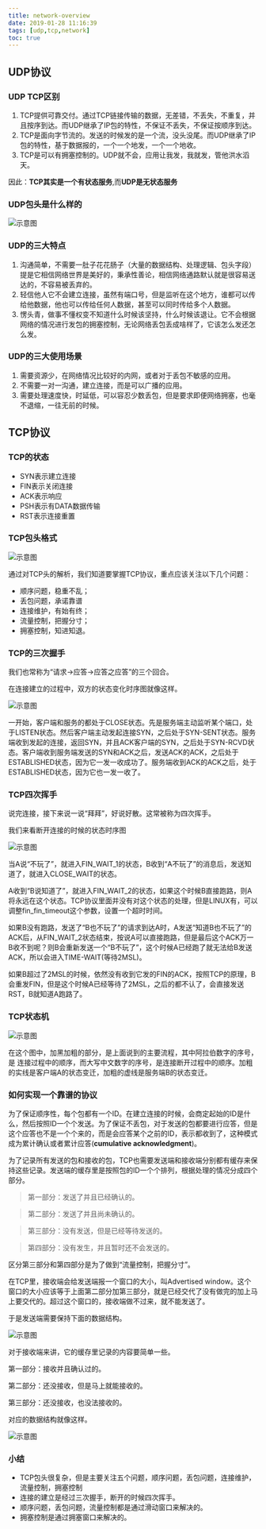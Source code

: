 ```yaml
---
title: network-overview
date: 2019-01-28 11:16:39
tags: [udp,tcp,network]
toc: true
---
```


## UDP协议

### UDP TCP区别

1. TCP提供可靠交付。通过TCP链接传输的数据，无差错，不丢失，不重复，并且按序到达。而UDP继承了IP包的特性，不保证不丢失，不保证按顺序到达。
2. TCP是面向字节流的。发送的时候发的是一个流，没头没尾。而UDP继承了IP包的特性，基于数据报的，一个一个地发，一个一个地收。
3. TCP是可以有拥塞控制的。UDP就不会，应用让我发，我就发，管他洪水滔天。

因此：**TCP其实是一个有状态服务**,而**UDP是无状态服务**

### UDP包头是什么样的

![示意图](/img/network-1.jpg)

### UDP的三大特点

1. 沟通简单，不需要一肚子花花肠子（大量的数据结构、处理逻辑、包头字段）提是它相信网络世界是美好的，秉承性善论，相信网络通路默认就是很容易送达的，不容易被丢弃的。
2. 轻信他人它不会建立连接，虽然有端口号，但是监听在这个地方，谁都可以传给他数据，他也可以传给任何人数据，甚至可以同时传给多个人数据。
3. 愣头青，做事不懂权变不知道什么时候该坚持，什么时候该退让。它不会根据网络的情况进行发包的拥塞控制，无论网络丢包丢成啥样了，它该怎么发还怎么发。

### UDP的三大使用场景

1. 需要资源少，在网络情况比较好的内网，或者对于丢包不敏感的应用。
2. 不需要一对一沟通，建立连接，而是可以广播的应用。
3. 需要处理速度快，时延低，可以容忍少数丢包，但是要求即便网络拥塞，也毫不退缩，一往无前的时候。

## TCP协议

### TCP的状态

* SYN表示建立连接
* FIN表示关闭连接
* ACK表示响应
* PSH表示有DATA数据传输
* RST表示连接重置 

### TCP包头格式

![示意图](/img/network-2.jpg)

通过对TCP头的解析，我们知道要掌握TCP协议，重点应该关注以下几个问题：

* 顺序问题，稳重不乱；
* 丢包问题，承诺靠谱
* 连接维护，有始有终；
* 流量控制，把握分寸；
* 拥塞控制，知进知退。

### TCP的三次握手

我们也常称为“请求->应答->应答之应答”的三个回合。

在连接建立的过程中，双方的状态变化时序图就像这样。

![示意图](/img/network-3.jpg)

一开始，客户端和服务的都处于CLOSE状态。先是服务端主动监听某个端口，处于LISTEN状态。然后客户端主动发起连接SYN，之后处于SYN-SENT状态。服务端收到发起的连接，返回SYN，并且ACK客户端的SYN，之后处于SYN-RCVD状态。客户端收到服务端发送的SYN和ACK之后，发送ACK的ACK，之后处于ESTABLISHED状态，因为它一发一收成功了。服务端收到ACK的ACK之后，处于ESTABLISHED状态，因为它也一发一收了。

### TCP四次挥手

说完连接，接下来说一说“拜拜”，好说好散。这常被称为四次挥手。

我们来看断开连接的时候的状态时序图

![示意图](/img/network-4.jpg)

当A说“不玩了”，就进入FIN_WAIT_1的状态，B收到“A不玩了”的消息后，发送知道了，就进入CLOSE_WAIT的状态。

A收到“B说知道了”，就进入FIN_WAIT_2的状态，如果这个时候B直接跑路，则A将永远在这个状态。TCP协议里面并没有对这个状态的处理，但是LINUX有，可以调整fin_fin_timeout这个参数，设置一个超时时间。

如果B没有跑路，发送了“B也不玩了”的请求到达A时，A发送“知道B也不玩了”的ACK后，从FIN_WAIT_2状态结束，按说A可以直接跑路，但是最后这个ACK万一B收不到呢？则B会重新发送一个“B不玩了”，这个时候A已经跑了就无法给B发送ACK，所以会进入TIME-WAIT(等待2MSL)。

如果B超过了2MSL的时候，依然没有收到它发的FIN的ACK，按照TCP的原理，B会重发FIN，但是这个时候A已经等待了2MSL，之后的都不认了，会直接发送RST，B就知道A跑路了。

### TCP状态机

![示意图](/img/network-5.jpg)

在这个图中，加黑加粗的部分，是上面说到的主要流程，其中阿拉伯数字的序号，是 连接过程中的顺序，而大写中文数字的序号，是连接断开过程中的顺序。加粗的实线是客户端A的状态变迁，加粗的虚线是服务端B的状态变迁。

### 如何实现一个靠谱的协议

为了保证顺序性，每个包都有一个ID。在建立连接的时候，会商定起始的ID是什么，然后按照ID一个个发送。为了保证不丢包，对于发送的包都要进行应答，但是这个应答也不是一个个来的，而是会应答某个之前的ID，表示都收到了，这种模式成为累计确认或者累计应答(**cumulative acknowledgment**)。

为了记录所有发送的包和接收的包，TCP也需要发送端和接收端分别都有缓存来保持这些记录。发送端的缓存里是按照包的ID一个个排列，根据处理的情况分成四个部分。

> 第一部分：发送了并且已经确认的。

> 第二部分：发送了并且尚未确认的。

> 第三部分：没有发送，但是已经等待发送的。

> 第四部分：没有发生，并且暂时还不会发送的。

区分第三部分和第四部分是为了做到“流量控制，把握分寸”。

在TCP里，接收端会给发送端报一个窗口的大小，叫Advertised window。这个窗口的大小应该等于上面第二部分加第三部分，就是已经交代了没有做完的加上马上要交代的。超过这个窗口的，接收端做不过来，就不能发送了。

于是发送端需要保持下面的数据结构。

![示意图](/img/network-6.jpg)

对于接收端来讲，它的缓存里记录的内容要简单一些。

第一部分：接收并且确认过的。

第二部分：还没接收，但是马上就能接收的。

第三部分：还没接收，也没法接收的。

对应的数据结构就像这样。

![示意图](/img/network-7.jpg)



### 小结

* TCP包头很复杂，但是主要关注五个问题，顺序问题，丢包问题，连接维护，流量控制，拥塞控制
* 连接的建立是经过三次握手，断开的时候四次挥手。
* 顺序问题，丢包问题，流量控制都是通过滑动窗口来解决的。
* 拥塞控制是通过拥塞窗口来解决的。

